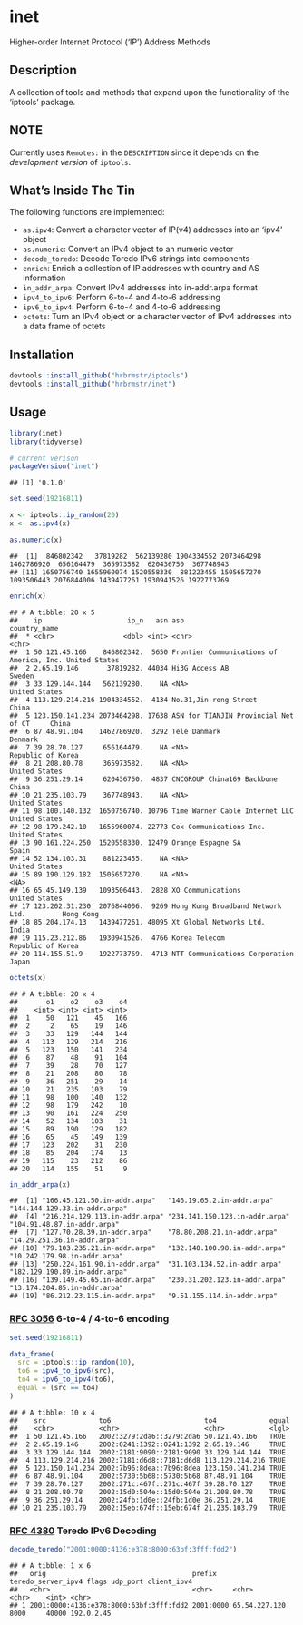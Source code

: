 
# inet

Higher-order Internet Protocol (‘IP’) Address Methods

## Description

A collection of tools and methods that expand upon the functionality of
the ‘iptools’ package.

## NOTE

Currently uses `Remotes:` in the `DESCRIPTION` since it depends on the
*development version* of `iptools`.

## What’s Inside The Tin

The following functions are implemented:

  - `as.ipv4`: Convert a character vector of IP(v4) addresses into an
    ‘ipv4’ object
  - `as.numeric`: Convert an IPv4 object to an numeric vector
  - `decode_toredo`: Decode Toredo IPv6 strings into components
  - `enrich`: Enrich a collection of IP addresses with country and AS
    information
  - `in_addr_arpa`: Convert IPv4 addresses into in-addr.arpa format
  - `ipv4_to_ipv6`: Perform 6-to-4 and 4-to-6 addressing
  - `ipv6_to_ipv4`: Perform 6-to-4 and 4-to-6 addressing
  - `octets`: Turn an IPv4 object or a character vector of IPv4
    addresses into a data frame of octets

## Installation

``` r
devtools::install_github("hrbrmstr/iptools")
devtools::install_github("hrbrmstr/inet")
```

## Usage

``` r
library(inet)
library(tidyverse)

# current verison
packageVersion("inet")
```

    ## [1] '0.1.0'

``` r
set.seed(19216811)

x <- iptools::ip_random(20)
x <- as.ipv4(x)

as.numeric(x)
```

    ##  [1]  846802342   37819282  562139280 1904334552 2073464298 1462786920  656164479  365973582  620436750  367748943
    ## [11] 1650756740 1655960074 1520558330  881223455 1505657270 1093506443 2076844006 1439477261 1930941526 1922773769

``` r
enrich(x)
```

    ## # A tibble: 20 x 5
    ##    ip                     ip_n   asn aso                                      country_name     
    ##  * <chr>                 <dbl> <int> <chr>                                    <chr>            
    ##  1 50.121.45.166    846802342.  5650 Frontier Communications of America, Inc. United States    
    ##  2 2.65.19.146       37819282. 44034 Hi3G Access AB                           Sweden           
    ##  3 33.129.144.144   562139280.    NA <NA>                                     United States    
    ##  4 113.129.214.216 1904334552.  4134 No.31,Jin-rong Street                    China            
    ##  5 123.150.141.234 2073464298. 17638 ASN for TIANJIN Provincial Net of CT     China            
    ##  6 87.48.91.104    1462786920.  3292 Tele Danmark                             Denmark          
    ##  7 39.28.70.127     656164479.    NA <NA>                                     Republic of Korea
    ##  8 21.208.80.78     365973582.    NA <NA>                                     United States    
    ##  9 36.251.29.14     620436750.  4837 CNCGROUP China169 Backbone               China            
    ## 10 21.235.103.79    367748943.    NA <NA>                                     United States    
    ## 11 98.100.140.132  1650756740. 10796 Time Warner Cable Internet LLC           United States    
    ## 12 98.179.242.10   1655960074. 22773 Cox Communications Inc.                  United States    
    ## 13 90.161.224.250  1520558330. 12479 Orange Espagne SA                        Spain            
    ## 14 52.134.103.31    881223455.    NA <NA>                                     United States    
    ## 15 89.190.129.182  1505657270.    NA <NA>                                     <NA>             
    ## 16 65.45.149.139   1093506443.  2828 XO Communications                        United States    
    ## 17 123.202.31.230  2076844006.  9269 Hong Kong Broadband Network Ltd.         Hong Kong        
    ## 18 85.204.174.13   1439477261. 48095 Xt Global Networks Ltd.                  India            
    ## 19 115.23.212.86   1930941526.  4766 Korea Telecom                            Republic of Korea
    ## 20 114.155.51.9    1922773769.  4713 NTT Communications Corporation           Japan

``` r
octets(x)
```

    ## # A tibble: 20 x 4
    ##       o1    o2    o3    o4
    ##    <int> <int> <int> <int>
    ##  1    50   121    45   166
    ##  2     2    65    19   146
    ##  3    33   129   144   144
    ##  4   113   129   214   216
    ##  5   123   150   141   234
    ##  6    87    48    91   104
    ##  7    39    28    70   127
    ##  8    21   208    80    78
    ##  9    36   251    29    14
    ## 10    21   235   103    79
    ## 11    98   100   140   132
    ## 12    98   179   242    10
    ## 13    90   161   224   250
    ## 14    52   134   103    31
    ## 15    89   190   129   182
    ## 16    65    45   149   139
    ## 17   123   202    31   230
    ## 18    85   204   174    13
    ## 19   115    23   212    86
    ## 20   114   155    51     9

``` r
in_addr_arpa(x)
```

    ##  [1] "166.45.121.50.in-addr.arpa"   "146.19.65.2.in-addr.arpa"     "144.144.129.33.in-addr.arpa" 
    ##  [4] "216.214.129.113.in-addr.arpa" "234.141.150.123.in-addr.arpa" "104.91.48.87.in-addr.arpa"   
    ##  [7] "127.70.28.39.in-addr.arpa"    "78.80.208.21.in-addr.arpa"    "14.29.251.36.in-addr.arpa"   
    ## [10] "79.103.235.21.in-addr.arpa"   "132.140.100.98.in-addr.arpa"  "10.242.179.98.in-addr.arpa"  
    ## [13] "250.224.161.90.in-addr.arpa"  "31.103.134.52.in-addr.arpa"   "182.129.190.89.in-addr.arpa" 
    ## [16] "139.149.45.65.in-addr.arpa"   "230.31.202.123.in-addr.arpa"  "13.174.204.85.in-addr.arpa"  
    ## [19] "86.212.23.115.in-addr.arpa"   "9.51.155.114.in-addr.arpa"

### [RFC 3056](https://tools.ietf.org/html/rfc3056%3E) 6-to-4 / 4-to-6 encoding

``` r
set.seed(19216811)

data_frame(
  src = iptools::ip_random(10),
  to6 = ipv4_to_ipv6(src),
  to4 = ipv6_to_ipv4(to6),
  equal = (src == to4)
)
```

    ## # A tibble: 10 x 4
    ##    src             to6                       to4             equal
    ##    <chr>           <chr>                     <chr>           <lgl>
    ##  1 50.121.45.166   2002:3279:2da6::3279:2da6 50.121.45.166   TRUE 
    ##  2 2.65.19.146     2002:0241:1392::0241:1392 2.65.19.146     TRUE 
    ##  3 33.129.144.144  2002:2181:9090::2181:9090 33.129.144.144  TRUE 
    ##  4 113.129.214.216 2002:7181:d6d8::7181:d6d8 113.129.214.216 TRUE 
    ##  5 123.150.141.234 2002:7b96:8dea::7b96:8dea 123.150.141.234 TRUE 
    ##  6 87.48.91.104    2002:5730:5b68::5730:5b68 87.48.91.104    TRUE 
    ##  7 39.28.70.127    2002:271c:467f::271c:467f 39.28.70.127    TRUE 
    ##  8 21.208.80.78    2002:15d0:504e::15d0:504e 21.208.80.78    TRUE 
    ##  9 36.251.29.14    2002:24fb:1d0e::24fb:1d0e 36.251.29.14    TRUE 
    ## 10 21.235.103.79   2002:15eb:674f::15eb:674f 21.235.103.79   TRUE

### [RFC 4380](https://tools.ietf.org/html/rfc4380) Teredo IPv6 Decoding

``` r
decode_toredo("2001:0000:4136:e378:8000:63bf:3fff:fdd2")
```

    ## # A tibble: 1 x 6
    ##   orig                                    prefix    teredo_server_ipv4 flags udp_port client_ipv4
    ##   <chr>                                   <chr>     <chr>              <chr>    <int> <chr>      
    ## 1 2001:0000:4136:e378:8000:63bf:3fff:fdd2 2001:0000 65.54.227.120      8000     40000 192.0.2.45
